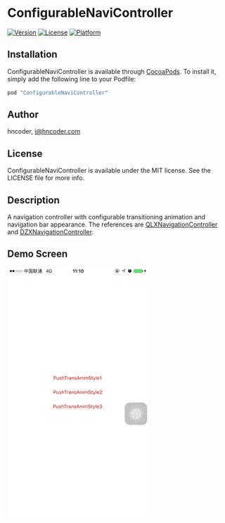 # ConfigurableNaviController

<!--[![CI Status](http://img.shields.io/travis/Michael Waterfall/ConfigurableNaviController.svg?style=flat)](https://travis-ci.org/Michael Waterfall/ConfigurableNaviController)-->
[![Version](https://img.shields.io/cocoapods/v/ConfigurableNaviController.svg?style=flat)](http://cocoapods.org/pods/ConfigurableNaviController)
[![License](https://img.shields.io/cocoapods/l/ConfigurableNaviController.svg?style=flat)](http://cocoapods.org/pods/ConfigurableNaviController)
[![Platform](https://img.shields.io/cocoapods/p/ConfigurableNaviController.svg?style=flat)](http://cocoapods.org/pods/ConfigurableNaviController)

## Installation

ConfigurableNaviController is available through [CocoaPods](http://cocoapods.org). To install
it, simply add the following line to your Podfile:

```ruby
pod "ConfigurableNaviController"
```

## Author

hncoder, i@hncoder.com


## License

ConfigurableNaviController is available under the MIT license. See the LICENSE file for more info.


## Description

A navigation controller with configurable transitioning animation and navigation bar appearance. The references are [QLXNavigationController](https://github.com/QiuLiangXiong/QLXNavigationController.git) and [DZXNavigationController](https://github.com/devzahi/DZXNavigationController.git).

## Demo Screen
![Demo Screen](https://raw.githubusercontent.com/hncoder/ConfigurableNaviController/master/ConfigurableNaviController.gif)

